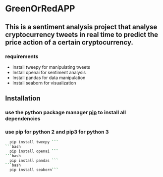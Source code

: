 # GreenOrRedAPP

## This is a sentiment analysis project that analyse cryptocurrency tweets in real time to predict the price action of a certain cryptocurrency.
  
### requirements

 - Install  tweepy for manipulating tweets
 - Install  openai for sentiment analysis
 - Install  pandas for data manipulation
 - Install  seaborn for visualization
## Installation 
### use the python package manager [pip](https://pip.pypa.io/en/stable/) to install all dependencies 
### use pip for python 2 and pip3 for python 3
```bash
  pip install tweepy ```
```bash
  pip install openai ```
```bash
  pip install pandas ```
```bash
  pip install seaborn```
